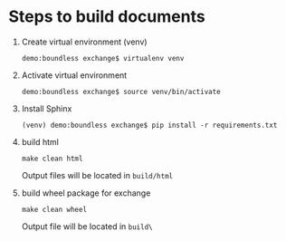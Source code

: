 Steps to build documents
========================

1. Create virtual environment (venv)

   `demo:boundless exchange$ virtualenv venv`

2. Activate virtual environment

   `demo:boundless exchange$ source venv/bin/activate`

3. Install Sphinx

   `(venv) demo:boundless exchange$ pip install -r requirements.txt`

4. build html

   `make clean html`

   Output files will be located in `build/html`

5. build wheel package for exchange

   `make clean wheel`

   Output file will be located in `build\`
